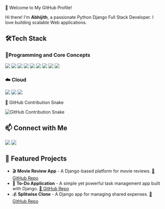 🚀 Welcome to My GitHub Profile!

Hi there! I'm **Abhijith**, a passionate Python Django Full Stack Developer. I love building scalable Web applications.
## 🛠️Tech Stack
### 🔹Programming and Core Concepts
<p align="left">
  <img src="https://img.shields.io/badge/Python-3776AB?style=for-the-badge&logo=python&logoColor=white"/>
  <img src="https://img.shields.io/badge/Django-092E20?style=for-the-badge&logo=django&logoColor=white"/>
  <img src="https://img.shields.io/badge/Bootstrap-7952B3?style=for-the-badge&logo=bootstrap&logoColor=white"/>
  <img src="https://img.shields.io/badge/HTML5-E34F26?style=for-the-badge&logo=html5&logoColor=white"/>
  <img src="https://img.shields.io/badge/CSS3-1572B6?style=for-the-badge&logo=css3&logoColor=white"/>
  <img src="https://img.shields.io/badge/JavaScript-F7DF1E?style=for-the-badge&logo=javascript&logoColor=black"/>
  <img src="https://img.shields.io/badge/GitHub_Actions-2088FF?style=for-the-badge&logo=github-actions&logoColor=white"/>
  <img src="https://img.shields.io/badge/MySQL-4479A1?style=for-the-badge&logo=mysql&logoColor=white"/>
  <img src="https://img.shields.io/badge/React-20232A?style=for-the-badge&logo=react&logoColor=61DAFB"/>
</p>

### ☁️ Cloud
<p align="left">
  <img src="https://img.shields.io/badge/AWS-232F3E?style=for-the-badge&logo=amazonaws&logoColor=white"/>
  <img src="https://img.shields.io/badge/Google%20Cloud-4285F4?style=for-the-badge&logo=googlecloud&logoColor=white"/>
  <img src="https://img.shields.io/badge/Azure-0078D4?style=for-the-badge&logo=microsoftazure&logoColor=white"/>
</p


## 🐍 GitHub Contribution Snake  
<p align="left">
  <img src="https://github.com/abhijith2599/abhijith2599/raw/output/github-contribution-grid-snake.svg" alt="GitHub Contribution Snake"/>
</p>

## 📫 Connect with Me  
<p align="left">
  <a href="https://www.linkedin.com/in/abhijith-d2599/" target="_blank"><img src="https://img.shields.io/badge/LinkedIn-0077B5?style=for-the-badge&logo=linkedin&logoColor=white"/></a>
  <a href="mailto:abhijithdplr@gmail.com"><img src="https://img.shields.io/badge/Gmail-D14836?style=for-the-badge&logo=gmail&logoColor=white"/></a>
</p>

## 🚀 Featured Projects  
- 🎬 **Movie Review App** - A Django-based platform for movie reviews. [🔗 GitHub Repo](https://github.com/abhijith2599/PopCorn-Reviews-Web-Application)
- 📝 **To-Do Application** - A simple yet powerful task management app built with Django. [🔗 GitHub Repo](https://github.com/abhijith2599/ToDo-Web-Application)
- 💰 **Splitwise Clone** - A Django app for managing shared expenses. [🔗 GitHub Repo](https://github.com/YourGitHubUsername/SplitwiseClone)




